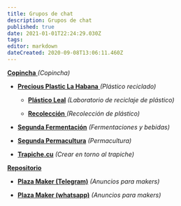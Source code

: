 ```yaml
---
title: Grupos de chat
description: Grupos de chat
published: true
date: 2021-01-01T22:24:29.030Z
tags: 
editor: markdown
dateCreated: 2020-09-08T13:06:11.460Z
---
```



[**Copincha** ](https://chat.whatsapp.com/DcpEPTEFLs1L6Gel8MAtW0) _(Copincha)_ 

* [**Precious Plastic La Habana** ](http://bit.ly/copincha-pph) _(Plástico reciclado)_ 

   * [**Plástico Leal**](https://t.me/plasticoleal)
_(Laboratorio de reciclaje de plástico)_


   * [**Recolección** ](http://bit.ly/pph-recoleccion) _(Recolección de plástico)_ 

* [**Segunda Fermentación**](http://bit.ly/copincha-fermentacion) _(Fermentaciones y bebidas)_ 


* [**Segunda Permacultura**](http://bit.ly/copincha-permacultura) _(Permacultura)_ 

* [**Trapiche.cu**](http:bit.ly/copincha-trapiche) _(Crear en torno al trapiche)_


[**Repositorio**](https://t.me/copincharepo)


* [**Plaza Maker (Telegram)**](http://bit.ly/copincha-plazamaker) _(Anuncios para makers)_ 

* [**Plaza Maker (whatsapp)**](https://chat.whatsapp.com/BlzswVGURa9Gsl2qtVB3Qq) _(Anuncios para makers)_ 



